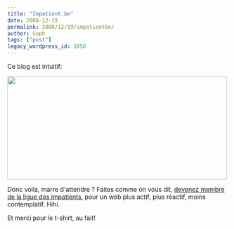 ```yaml
---
title: "Impatient.be"
date: 2008-12-19
permalink: 2008/12/19/impatientbe/
author: Soph
tags: ["post"]
legacy_wordpress_id: 1058
---
```


Ce blog est intuitif:

[<img class="alignnone" title="impatient.be" src="http://img.skitch.com/20081219-ja9f68ekkpuahdjmwa6u4ipj3.jpg" alt="" width="500" height="235" />](http://liguedesimpatients.be/)

<!-- excerpt -->

Donc voila, marre d'attendre ? Faites comme on vous dit, [devenez membre de la ligue des impatients](http://liguedesimpatients.be/), pour un web plus actif, plus réactif, moins contemplatif. Hihi.

Et merci pour le t-shirt, au fait!
